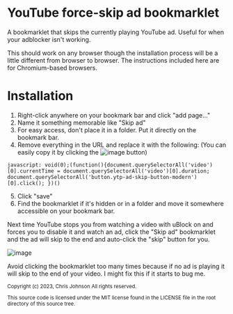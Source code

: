 # YouTube force-skip ad bookmarklet
A bookmarklet that skips the currently playing YouTube ad. Useful for when your adblocker isn't working.

This should work on any browser though the installation process will be a little different from browser to browser. The instructions included here are for Chromium-based browsers.

# Installation

1. Right-click anywhere on your bookmark bar and click "add page..."
2. Name it something memorable like "Skip ad"
3. For easy access, don't place it in a folder. Put it directly on the bookmark bar.
4. Remove everything in the URL and replace it with the following: (You can easily copy it by clicking the ![image](https://github.com/Noobot9k/YouTube-force-ad-skip-bookmarklet/assets/32988106/2608a35e-eebe-4b55-b5c5-965e014889db) button)
```
javascript: void(0);(function(){document.querySelectorAll('video')[0].currentTime = document.querySelectorAll('video')[0].duration; document.querySelectorAll('button.ytp-ad-skip-button-modern')[0].click(); })()
```

5. Click "save"
6. Find the bookmarklet if it's hidden or in a folder and move it somewhere accessible on your bookmark bar.

Next time YouTube stops you from watching a video with uBlock on and forces you to disable it and watch an ad, click the "Skip ad" bookmarklet and the ad will skip to the end and auto-click the "skip" button for you.

![image](https://github.com/Noobot9k/YouTube-force-ad-skip-bookmarklet/assets/32988106/9d8790e1-f636-4c37-8343-94eaff921943)


Avoid clicking the bookmarklet too many times because if no ad is playing it will skip to the end of your video. I might fix this if it starts to bug me.


<sub>
Copyright (c) 2023, Chris Johnson
All rights reserved.

This source code is licensed under the MIT license found in the
LICENSE file in the root directory of this source tree. 
</sub>
